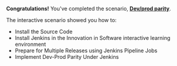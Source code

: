 **Congratulations!** You've completed the scenario, **[Dev/prod parity](https://12factor.net/dev-prod-parity)**.


The interactive scenario showed you how to:


* Install the Source Code
* Install Jenkins in the Innovation in Software interactive learning environment
* Prepare for Multiple Releases using Jenkins Pipeline Jobs
* Implement Dev-Prod Parity Under Jenkins